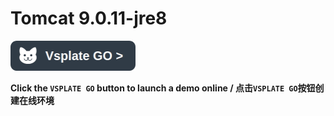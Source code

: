 # Tomcat 9.0.11-jre8

<a href="https://www.vsplate.com/?docker-compose=https://github.com/vsplate/dcenvs/tomcat/9.0.11-jre8"><img alt="VSPLATE GO" src="https://raw.githubusercontent.com/vsplate/images/master/vsgo_btn.png" width="200px"></a>

**Click the `VSPLATE GO` button to launch a demo online / 点击`VSPLATE GO`按钮创建在线环境**